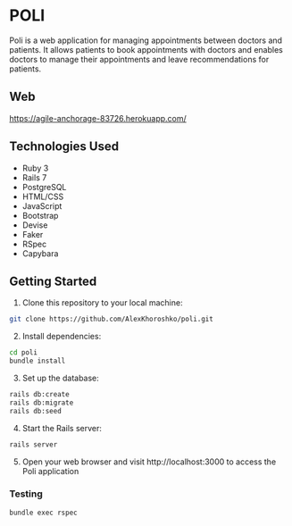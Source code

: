 # POLI

Poli is a web application for managing appointments between doctors and patients. It allows patients to book appointments with doctors and enables doctors to manage their appointments and leave recommendations for patients.

## Web

https://agile-anchorage-83726.herokuapp.com/

## Technologies Used
* Ruby 3
* Rails 7
* PostgreSQL
* HTML/CSS
* JavaScript
* Bootstrap
* Devise
* Faker
* RSpec
* Capybara

## Getting Started

1. Clone this repository to your local machine:

```bash
git clone https://github.com/AlexKhoroshko/poli.git
```

2. Install dependencies:

```bash
cd poli
bundle install
```
3. Set up the database:

```bash
rails db:create
rails db:migrate
rails db:seed
```

4. Start the Rails server:

```bash
rails server
```

5. Open your web browser and visit http://localhost:3000 to access the Poli application

### Testing

```bash
bundle exec rspec
```